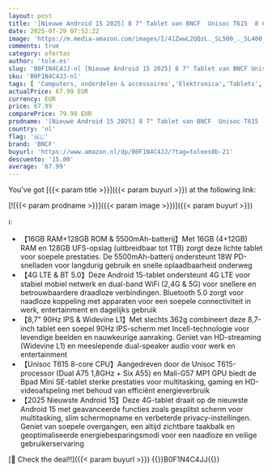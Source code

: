 ```yaml
---
layout: post
title: '[Nieuwe Android 15 2025] 8 7" Tablet van BNCF  Unisoc T615  8 Core   HD IPS 800×1340  90Hz Reflex  350Nits  Widevine L1  5MP Camera  4G LTE  2 4G/5G WiFi  BT5  5500mAh  PD18W  16GB+64GB  1TB TF '
date: 2025-07-29 07:52:22
image: 'https://m.media-amazon.com/images/I/41ZwwL2QQzL._SL500_._SL400_.jpg'
comments: true
category: ofertas
author: 'tole.es'
slug: 'B0F1N4C4JJ-nl [Nieuwe Android 15 2025] 8 7" Tablet van BNCF Unisoc T615...'
sku: 'B0F1N4C4JJ-nl'
tags: [ 'Computers, onderdelen & accessoires','Elektronica','Tablets','bncf','🇳🇱', ]
actualPrice: 67.99 EUR
currency: EUR
price: 67.99
comparePrice: 79.99 EUR
prodname: '[Nieuwe Android 15 2025] 8 7" Tablet van BNCF  Unisoc T615  8 Core   HD IPS 800×1340  90Hz Reflex  350Nits  Widevine L1  5MP Camera  4G LTE  2 4G/5G WiFi  BT5  5500mAh  PD18W  16GB+64GB  1TB TF '
country: 'nl'
flag: '🇳🇱'
brand: 'BNCF'
buyurl: 'https://www.amazon.nl/dp/B0F1N4C4JJ/?tag=tolees0b-21'
descuento: '15.00'
average: '67.99'
---
```


You've got [{{< param title >}}]({{< param buyurl >}}) at the following link:

[![{{< param prodname >}}]({{< param image >}})]({{< param buyurl >}})

ℹ️:

- 【16GB RAM+128GB ROM & 5500mAh-batterij】Met 16GB (4+12GB) RAM en 128GB UFS-opslag (uitbreidbaar tot 1TB) zorgt deze lichte tablet voor soepele prestaties. De 5500mAh-batterij ondersteunt 18W PD-snelladen voor langdurig gebruik en snelle oplaadbaarheid onderweg
- 【4G LTE & BT 5.0】Deze Android 15-tablet ondersteunt 4G LTE voor stabiel mobiel netwerk en dual-band WiFi (2,4G & 5G) voor snellere en betrouwbaardere draadloze verbindingen. Bluetooth 5.0 zorgt voor naadloze koppeling met apparaten voor een soepele connectiviteit in werk, entertainment en dagelijks gebruik
- 【8,7" 90Hz IPS & Widevine L1】Met slechts 362g combineert deze 8,7-inch tablet een soepel 90Hz IPS-scherm met Incell-technologie voor levendige beelden en nauwkeurige aanraking. Geniet van HD-streaming (Widevine L1) en meeslepende dual-speaker audio voor werk en entertainment
- 【Unisoc T615 8-core CPU】Aangedreven door de Unisoc T615-processor (Dual A75 1,8GHz + Six A55) en Mali-G57 MP1 GPU biedt de Bpad Mini SE-tablet sterke prestaties voor multitasking, gaming en HD-videoafspeling met behoud van efficiënt energieverbruik
- 【2025 Nieuwste Android 15】Deze 4G-tablet draait op de nieuwste Android 15 met geavanceerde functies zoals gesplitst scherm voor multitasking, slim schermopname en verbeterde privacy-instellingen. Geniet van soepele overgangen, een altijd zichtbare taakbalk en geoptimaliseerde energiebesparingsmodi voor een naadloze en veilige gebruikerservaring

[🛒 Check the deal!!]({{< param buyurl >}})
{{<world>}}B0F1N4C4JJ{{</world>}}
